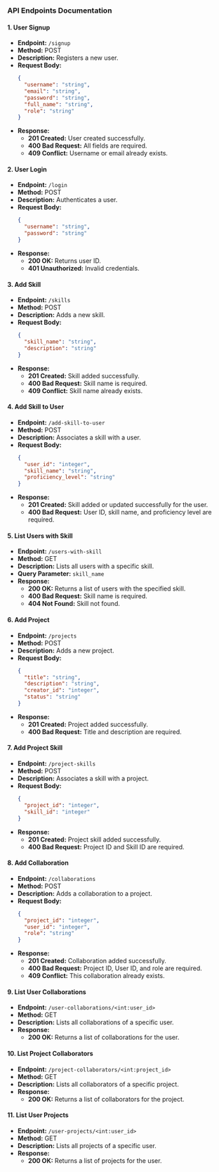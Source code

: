 ### API Endpoints Documentation

#### 1. **User Signup**
- **Endpoint:** `/signup`
- **Method:** POST
- **Description:** Registers a new user.
- **Request Body:**
  ```json
  {
    "username": "string",
    "email": "string",
    "password": "string",
    "full_name": "string",
    "role": "string"
  }
  ```
- **Response:**
  - **201 Created:** User created successfully.
  - **400 Bad Request:** All fields are required.
  - **409 Conflict:** Username or email already exists.

#### 2. **User Login**
- **Endpoint:** `/login`
- **Method:** POST
- **Description:** Authenticates a user.
- **Request Body:**
  ```json
  {
    "username": "string",
    "password": "string"
  }
  ```
- **Response:**
  - **200 OK:** Returns user ID.
  - **401 Unauthorized:** Invalid credentials.

#### 3. **Add Skill**
- **Endpoint:** `/skills`
- **Method:** POST
- **Description:** Adds a new skill.
- **Request Body:**
  ```json
  {
    "skill_name": "string",
    "description": "string"
  }
  ```
- **Response:**
  - **201 Created:** Skill added successfully.
  - **400 Bad Request:** Skill name is required.
  - **409 Conflict:** Skill name already exists.

#### 4. **Add Skill to User**
- **Endpoint:** `/add-skill-to-user`
- **Method:** POST
- **Description:** Associates a skill with a user.
- **Request Body:**
  ```json
  {
    "user_id": "integer",
    "skill_name": "string",
    "proficiency_level": "string"
  }
  ```
- **Response:**
  - **201 Created:** Skill added or updated successfully for the user.
  - **400 Bad Request:** User ID, skill name, and proficiency level are required.

#### 5. **List Users with Skill**
- **Endpoint:** `/users-with-skill`
- **Method:** GET
- **Description:** Lists all users with a specific skill.
- **Query Parameter:** `skill_name`
- **Response:**
  - **200 OK:** Returns a list of users with the specified skill.
  - **400 Bad Request:** Skill name is required.
  - **404 Not Found:** Skill not found.

#### 6. **Add Project**
- **Endpoint:** `/projects`
- **Method:** POST
- **Description:** Adds a new project.
- **Request Body:**
  ```json
  {
    "title": "string",
    "description": "string",
    "creator_id": "integer",
    "status": "string"
  }
  ```
- **Response:**
  - **201 Created:** Project added successfully.
  - **400 Bad Request:** Title and description are required.

#### 7. **Add Project Skill**
- **Endpoint:** `/project-skills`
- **Method:** POST
- **Description:** Associates a skill with a project.
- **Request Body:**
  ```json
  {
    "project_id": "integer",
    "skill_id": "integer"
  }
  ```
- **Response:**
  - **201 Created:** Project skill added successfully.
  - **400 Bad Request:** Project ID and Skill ID are required.

#### 8. **Add Collaboration**
- **Endpoint:** `/collaborations`
- **Method:** POST
- **Description:** Adds a collaboration to a project.
- **Request Body:**
  ```json
  {
    "project_id": "integer",
    "user_id": "integer",
    "role": "string"
  }
  ```
- **Response:**
  - **201 Created:** Collaboration added successfully.
  - **400 Bad Request:** Project ID, User ID, and role are required.
  - **409 Conflict:** This collaboration already exists.

#### 9. **List User Collaborations**
- **Endpoint:** `/user-collaborations/<int:user_id>`
- **Method:** GET
- **Description:** Lists all collaborations of a specific user.
- **Response:**
  - **200 OK:** Returns a list of collaborations for the user.

#### 10. **List Project Collaborators**
- **Endpoint:** `/project-collaborators/<int:project_id>`
- **Method:** GET
- **Description:** Lists all collaborators of a specific project.
- **Response:**
  - **200 OK:** Returns a list of collaborators for the project.

#### 11. **List User Projects**
- **Endpoint:** `/user-projects/<int:user_id>`
- **Method:** GET
- **Description:** Lists all projects of a specific user.
- **Response:**
  - **200 OK:** Returns a list of projects for the user.